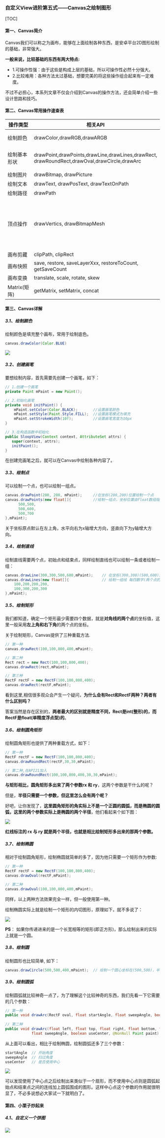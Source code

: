 ### 自定义View进阶第五式——Canvas之绘制图形

[TOC]



#### 第一、Canvas简介

Canvas我们可以称之为画布，能够在上面绘制各种东西，是安卓平台2D图形绘制的基础，非常强大。

**一般来说，比较基础的东西有两大特点:**

- 1.可操作性强：由于这些是构成上层的基础，所以可操作性必然十分强大。
- 2.比较难用：各种方法太过基础，想要完美的将这些操作组合起来有一定难度。

不过不必担心，本系列文章不仅会介绍到Canvas的操作方法，还会简单介绍一些设计思路和技巧。

#### 第二、Canvas常用操作速查表

| 操作类型     | 相关API                                                      | 备注                                                         |
| ------------ | ------------------------------------------------------------ | ------------------------------------------------------------ |
| 绘制颜色     | drawColor,drawRGB,drawARGB                                   | 使用单一颜色填充整个画布                                     |
| 绘制基本形状 | drawPoint,drawPoints,drawLine,drawLines,drawRect,<br />drawRoundRect,drawOval,drawCircle,drawArc | 依次为 点、线、矩形、圆角矩形、椭圆、圆、圆弧                |
| 绘制图片     | drawBitmap, drawPicture                                      |                                                              |
| 绘制文本     | drawText, drawPosText, drawTextOnPath                        |                                                              |
| 绘制路径     | drawPath                                                     |                                                              |
| 顶点操作     | drawVertics, drawBitmapMesh                                  | 通过对顶点操作可以使图像形变，drawVertices直接对画布作用、 drawBitmapMesh只对绘制的Bitmap作用 |
| 画布剪藏     | clipPath, clipRect                                           |                                                              |
| 画布快照     | save, restore, saveLayerXxx, restoreToCount, getSaveCount    |                                                              |
| 画布变换     | translate, scale, rotate, skew                               |                                                              |
| Matrix(矩阵) | getMatrix, setMatrix, concat                                 |                                                              |



#### 第三、Canvas详解

##### 3.1、绘制颜色

绘制颜色是填充整个画布，常用于绘制底色。

```java
canvas.drawColor(Color.BLUE)
```

![](https://mkdown-1256191338.cos.ap-beijing.myqcloud.com//mkdown20200109162311.png)



##### 3.2、创建画笔

要想绘制内容，首先需要先创建一个画笔，如下：

```java
// 1.创建一个画笔
private Paint mPaint = new Paint();

// 2.初始化画笔
private void initPaint() {
	mPaint.setColor(Color.BLACK);       //设置画笔颜色
	mPaint.setStyle(Paint.Style.FILL);  //设置画笔模式为填充
	mPaint.setStrokeWidth(10f);         //设置画笔宽度为10px
}

// 3.在构造函数中初始化
public SloopView(Context context, AttributeSet attrs) {
   super(context, attrs);
   initPaint();
}
```

在创建完画笔之后，就可以在Canvas中绘制各种内容了。

##### 3.3、绘制点

可以绘制一个点，也可以绘制一组点。

```java
canvas.drawPoint(200, 200, mPaint);     //在坐标(200,200)位置绘制一个点
canvas.drawPoints(new float[]{          //绘制一组点，坐标位置由float数组指定
      500,500,
      500,600,
      500,700
},mPaint);
```

关于坐标原点默认在左上角，水平向右为x轴增大方向，竖直向下为y轴增大方向。

##### 3.4、绘制直线

绘制直线需要两个点，初始点和结束点，同样绘制直线也可以绘制一条或者绘制一组：

```java
canvas.drawLine(300,300,500,600,mPaint);    // 在坐标(300,300)(500,600)之间绘制一条直线
canvas.drawLines(new float[]{               // 绘制一组线 每四数字(两个点的坐标)确定一条线
    100,200,200,200,
    100,300,200,300
},mPaint);
```



##### 3.5、绘制矩形

我们都知道，确定一个矩形最少需要四个数据，就是**对角线的两个点**的坐标值，这里一般采用**左上角和右下角**的两个点的坐标。

关于绘制矩形，Canvas提供了三种重载方法.

```java
// 第一种
canvas.drawRect(100,100,800,400,mPaint);

// 第二种
Rect rect = new Rect(100,100,800,400);
canvas.drawRect(rect,mPaint);

// 第三种
RectF rectF = new RectF(100,100,800,400);
canvas.drawRect(rectF,mPaint);
```

看到这里,相信很多观众会产生一个疑问，**为什么会有Rect和RectF两种？两者有什么区别吗？**

答案当然是存在区别的，**两者最大的区别就是精度不同，Rect是int(整形)的，而RectF是float(单精度浮点型)的**。

##### 3.6、绘制圆角矩形

绘制圆角矩形也提供了两种重载方式，如下：

```java
// 第一种
RectF rectF = new RectF(100,100,800,400);
canvas.drawRoundRect(rectF,30,30,mPaint);

// 第二种,在API21加入
canvas.drawRoundRect(100,100,800,400,30,30,mPaint);
```

**与矩形相比，圆角矩形多出来了两个参数rx 和 ry**，这两个参数是干什么的呢？

但是，**半径只需要一个参数，但这里怎么会有两个呢？**

好吧，让你发现了，**这里圆角矩形的角实际上不是一个正圆的圆弧，而是椭圆的圆弧，这里的两个参数实际上是椭圆的两个半径**，他们看起来个如下图：

![](https://mkdown-1256191338.cos.ap-beijing.myqcloud.com//mkdown20200109162329.png)



**红线标注的 rx 与 ry 就是两个半径，也就是相比绘制矩形多出来的那两个参数。**

##### 3.7、绘制椭圆

相对于绘制圆角矩形，绘制椭圆就简单的多了，因为他只需要一个矩形作为参数:

```java
// 第一种
RectF rectF = new RectF(100,100,800,400);
canvas.drawOval(rectF,mPaint);

// 第二种
canvas.drawOval(100,100,800,400,mPaint);
```

同样，以上两种方法效果完全一样，但一般使用第一种。

绘制椭圆实际上就是绘制一个矩形的内切图形，原理如下，就不多说了：

![](https://mkdown-1256191338.cos.ap-beijing.myqcloud.com//mkdown20200109162349.png)

**PS**： 如果你传递进来的是一个长宽相等的矩形(即正方形)，那么绘制出来的实际上就是一个圆。

##### 3.8、绘制圆

绘制圆形也比较简单, 如下：

```java
canvas.drawCircle(500,500,400,mPaint);  // 绘制一个圆心坐标在(500,500)，半径为400 的圆。
```



##### 3.9、绘制圆弧

绘制圆弧就比较神奇一点了，为了理解这个比较神奇的东西，我们先看一下它需要的几个参数：

```java
// 第一种
public void drawArc(RectF oval, float startAngle, float sweepAngle, boolean useCenter, Paint paint){}
    
// 第二种
public void drawArc(float left, float top, float right, float bottom, float startAngle,
            float sweepAngle, boolean useCenter, @NonNull Paint paint) {}
```

从上面可以看出，相比于绘制椭圆，绘制圆弧还多了三个参数：

```java
startAngle  // 开始角度
sweepAngle  // 扫过角度
useCenter   // 是否使用中心
```

![](https://mkdown-1256191338.cos.ap-beijing.myqcloud.com//mkdown20200109162416.png)



可以发现使用了中心点之后绘制出来类似于一个扇形，而不使用中心点则是圆弧起始点和结束点之间的连线加上圆弧围成的图形。这样中心点这个参数的作用就很明显了，不必多说想必大家试一下就明白了。 

#### 第四、小栗子炒起来

##### 4.1、自定义一个饼图

![](https://mkdown-1256191338.cos.ap-beijing.myqcloud.com//mkdown20200109162437.png)

